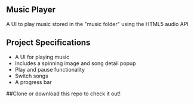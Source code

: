 ## Music Player

A UI to play music stored in the "music folder" using the HTML5 audio API

## Project Specifications

- A UI for playing music
- Includes a spinning image and song detail popup
- Play and pause functionality
- Switch songs
- A progress bar

##Clone or download this repo to check it out!